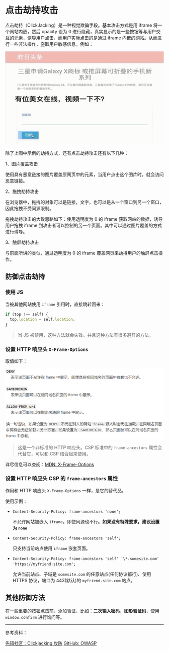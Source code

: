 # 点击劫持攻击

点击劫持（ClickJacking）是一种视觉欺骗手段。基本攻击方式是用 iframe 将一个网站内嵌，然后 opacity 设为 0 进行隐藏，真实显示的是一些按钮等与用户交互的元素，诱导用户点击，而用户实际点击的是通过 iframe 内嵌的网站。从而进行一些非法操作，盗取用户敏感信息。例如：

![click-hijack](./imgs/click-hijack.png)

除了上图中示例的劫持方式，还有点击劫持攻击还有以下几种：

1、图片覆盖攻击

使用具有恶意链接的图片覆盖原网页中的元素，当用户点击这个图片时，就会访问恶意链接。

2、拖拽劫持攻击

在浏览器中，拖拽的对象可以是链接，文字，也可以是从一个窗口到另一个窗口，因此拖拽不受同源限制。

拖拽劫持攻击的大致思路如下：使用透明度为 0 的 iframe 获取网站的数据，诱导用户拖拽 iframe 到攻击者可以控制的另一个页面。其中可以通过图片覆盖的方式进行诱导。

3、触屏劫持攻击

与前面所讲的类似，通过透明度为 0 的 iframe 覆盖网页来劫持用户的触屏点击操作。

## 防御点击劫持

### 使用 JS

当被其他网站使用 `iframe` 引用时，直接跳转回来：

```js
if (top !== self) {
  top.location = self.location;
}
```

> 当 JS 被禁用，这种方法就会失效。并且这种方法有很多避开的方法。

### 设置 HTTP 响应头 `X-Frame-Options`

取值如下：

![x-frame-options](./imgs/x-frame-options.png)

> 这是一个非标准的 HTTP 响应头。CSP 标准中的 `frame-ancestors` 属性会代替它，可以和 CSP 结合起来使用。

详尽信息可以查阅：[MDN: X-Frame-Options](https://developer.mozilla.org/zh-CN/docs/Web/HTTP/X-Frame-Options)

### 设置 HTTP 响应头 CSP 的 `frame-ancestors` 属性

作用和 HTTP 响应头 `X-Frame-Options` 一样，是它的替代品。

使用示例：

- `Content-Security-Policy: frame-ancestors 'none';`

  不允许网站被嵌入 `iframe`，即使同源也不行。**如果没有特殊要求，建议设置为 `none`**

- `Content-Security-Policy: frame-ancestors 'self';`

  只支持当前站点使用 `iframe` 嵌套页面。

- `Content-Security-Policy: frame-ancestors 'self' '\*.somesite.com' 'https://myfriend.site.com';`

  允许当前站点、子域是 `somesite.com` 的任意站点(任何协议都行)、使用 HTTPS 协议，端口为 443(默认)的 `myfriend.site.com` 站点。

## 其他防御方法

在一些重要的按钮点击前，添加验证，比如：**二次输入密码**，**图形验证码**，使用 `window.confirm` 进行询问等。

---

参考资料：

[先知社区：Clickjacking 攻防](https://xz.aliyun.com/t/2179)
[GitHub: OWASP](https://github.com/OWASP/CheatSheetSeries/blob/master/cheatsheets/Clickjacking_Defense_Cheat_Sheet.md)
